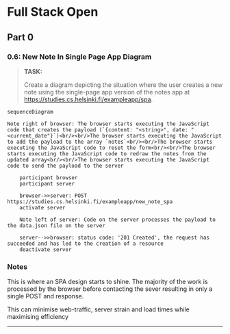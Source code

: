# Full Stack Open

## Part 0

### 0.6: New Note In Single Page App Diagram

> **TASK:**
>
> Create a diagram depicting the situation where the user creates a new note using the single-page app version of the notes app at https://studies.cs.helsinki.fi/exampleapp/spa.

```mermaid
sequenceDiagram

Note right of browser: The browser starts executing the JavaScript code that creates the payload (`{content: "<string>", date: "<current_date"}`)<br/><br/>The browser starts executing the JavaScript to add the payload to the array `notes`<br/><br/>The browser starts executing the JavaScript code to reset the form<br/><br/>The browser starts executing the JavaScript code to redraw the notes from the updated array<br/><br/>The browser starts executing the JavaScript code to send the payload to the server

    participant browser
    participant server

    browser->>server: POST https://studies.cs.helsinki.fi/exampleapp/new_note_spa
    activate server

    Note left of server: Code on the server processes the payload to the data.json file on the server  

    server-->>browser: status code: '201 Created', the request has succeeded and has led to the creation of a resource
    deactivate server

```

### Notes

This is where an SPA design starts to shine. The majority of the work is processed by the browser before contacting the sever resulting in only a single POST and response.

This can minimise web-traffic, server strain and load times while maximising efficiency  

---